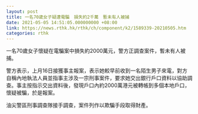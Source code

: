 ```yaml
---
layout: post
title: 一名70歲女子疑遭電騙　損失約2千萬　暫未有人被捕
date: 2021-05-05 14:51:05.000000000 +08:00
link: https://news.rthk.hk/rthk/ch/component/k2/1589339-20210505.htm
categories: rthk
---
```


一名70歲女子懷疑在電騙案中損失約2000萬元，警方正調查案件，暫未有人被捕。

警方表示，上月16日接獲事主報案，表示她較早前收到一名陌生男子來電，對方自稱內地執法人員並指事主涉及一宗刑事案件，要求她交出銀行戶口資料以協助調查。事主按指示交出資料後，發現戶口內約2000萬港元被轉帳到多個本地戶口，懷疑被騙，於是報案。

油尖警區刑事調查隊接手調查，案件列作以欺騙手段取得財產。
